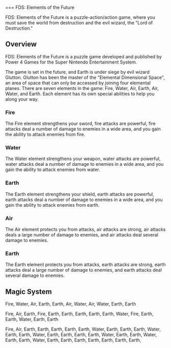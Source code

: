 
===
FDS: Elements of the Future

FDS: Elements of the Future is a puzzle-action/action game, where you must save the world from destruction and the evil wizard, the "Lord of Destruction."

## Overview

FDS: Elements of the Future is a puzzle game developed and published by Power 4 Games for the Super Nintendo Entertainment System.

The game is set in the future, and Earth is under siege by evil wizard Glutton. Glutton has been the master of the "Elemental Dimensional Space", an area of space that can only be accessed by joining four elemental planes. There are seven elements in the game: Fire, Water, Air, Earth, Air, Water, and Earth. Each element has its own special abilities to help you along your way.

### Fire

The Fire element strengthens your sword, fire attacks are powerful, fire attacks deal a number of damage to enemies in a wide area, and you gain the ability to attack enemies from fire.

### Water

The Water element strengthens your weapon, water attacks are powerful, water attacks deal a number of damage to enemies in a wide area, and you gain the ability to attack enemies from water.

### Earth

The Earth element strengthens your shield, earth attacks are powerful, earth attacks deal a number of damage to enemies in a wide area, and you gain the ability to attack enemies from earth.

### Air

The Air element protects you from attacks, air attacks are strong, air attacks deals a large number of damage to enemies, and air attacks deal several damage to enemies.

### Earth

The Earth element protects you from attacks, earth attacks are strong, earth attacks deal a large number of damage to enemies, and earth attacks deal several damage to enemies.



## Magic System

Fire, Water, Air, Earth, Earth, Air, Water, Air, Water, Earth, Earth

Fire, Air, Earth, Fire, Earth, Earth, Earth, Earth, Earth, Water, Fire, Earth, Earth, Water, Earth, Earth

Fire, Air, Earth, Earth, Earth, Earth, Earth, Water, Earth, Earth, Earth, Water, Earth, Earth, Water, Earth, Earth, Earth, Earth, Water, Earth, Earth, Water, Earth, Earth, Water, Earth, Earth, Earth, Earth, Earth, Earth, Earth,
